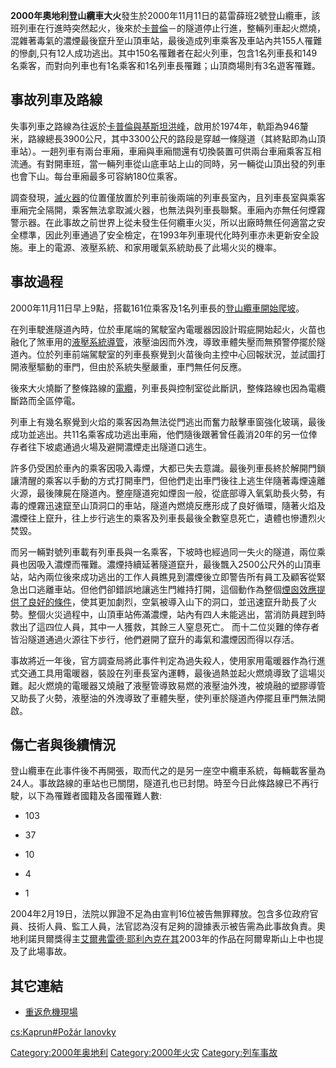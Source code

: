 **2000年奧地利登山纜車大火**發生於2000年11月11日的葛雷薛班2號登山纜車，該班列車在行進時突然起火，後來於[卡普倫](https://zh.wikipedia.org/wiki/卡普倫 "wikilink")－的隧道停止行進，整輛列車起火燃燒，混雜著毒氣的濃煙最後竄升至山頂車站，最後造成列車乘客及車站內共155人罹難的慘劇,只有12人成功逃出。其中150名罹難者在起火列車，包含1名列車長和149名乘客，而對向列車也有1名乘客和1名列車長罹難；山頂商場則有3名遊客罹難。

## 事故列車及路線

失事列車之路線為往返於[卡普倫與](https://zh.wikipedia.org/wiki/卡普倫 "wikilink")[基斯坦洪峰](https://zh.wikipedia.org/wiki/基斯坦洪峰 "wikilink")，啟用於1974年，軌距為946釐米，路線總長3900公尺，其中3300公尺的路段是穿越一條隧道（其終點即為山頂車站）。一趟列車有兩台車廂，車廂與車廂間還有切換裝置可供兩台車廂乘客互相流通。有對開車班，當一輛列車從山底車站上山的同時，另一輛從山頂出發的列車也會下山。每台車廂最多可容納180位乘客。

調查發現，[滅火器](../Page/滅火器.md "wikilink")的位置僅放置於列車前後兩端的列車長室內，且列車長室與乘客車廂完全隔開，乘客無法拿取滅火器，也無法與列車長聯繫。車廂內亦無任何煙霧警示器。在此事故之前世界上從未發生任何纜車火災，所以出廠時無任何適當之安全標準，因此列車通過了安全檢定，在1993年列車現代化時列車亦未更新安全設施。車上的電源、液壓系統、和家用暖氣系統助長了此場火災的機率。

## 事故過程

2000年11月11日早上9點，搭載161位乘客及1名列車長的[登山纜車開始爬坡](https://zh.wikipedia.org/wiki/登山纜車 "wikilink")。

在列車駛進隧道內時，位於車尾端的駕駛室內電暖器因設計瑕疵開始起火，火苗也融化了煞車用的[液壓系統導管](https://zh.wikipedia.org/wiki/液壓系統 "wikilink")，液壓油因而外洩，導致車體失壓而無預警停擺於隧道內。位於列車前端駕駛室的列車長察覺到火苗後向主控中心回報狀況，並試圖打開液壓驅動的車門，但由於系統失壓嚴重，車門無任何反應。

後來大火燒斷了整條路線的[電纜](../Page/電纜.md "wikilink")，列車長與控制室從此斷訊，整條路線也因為電纜斷路而全區停電。

列車上有幾名察覺到火焰的乘客因為無法從門逃出而奮力敲擊車窗強化玻璃，最後成功並逃出。共11名乘客成功逃出車廂，他們隨後跟著曾任義消20年的另一位倖存者往下坡處通過火場及避開濃煙走出隧道口逃生。

許多仍受困於車內的乘客因吸入毒煙，大都已失去意識。最後列車長終於解開門鎖讓清醒的乘客以手動的方式打開車門，但他們走出車門後往上逃生伴隨著毒煙遠離火源，最後陳屍在隧道內。整座隧道宛如煙囪一般，從底部導入氧氣助長火勢，有毒的煙霧迅速竄至山頂洞口的車站，隧道內燃燒反應形成了良好循環，隨著火焰及濃煙往上竄升，往上步行逃生的乘客及列車長最後全數窒息死亡，遺體也慘遭烈火焚毀。

而另一輛對號列車載有列車長與一名乘客，下坡時也經過同一失火的隧道，兩位乘員也因吸入濃煙而罹難。濃煙持續延著隧道竄升，最後飄入2500公尺外的山頂車站，站內兩位後來成功逃出的工作人員瞧見到濃煙後立即警告所有員工及顧客從緊急出口逃離車站。但他們卻錯誤地讓逃生門維持打開，這個動作為整個[煙囪效應提供了良好的條件](https://zh.wikipedia.org/wiki/煙囪效應 "wikilink")，使其更加劇烈，空氣被導入山下的洞口，並迅速竄升助長了火勢。整個火災過程中，山頂車站佈滿濃煙，站內有四人未能逃出，當消防員趕到時救出了這四位人員，其中一人獲救，其餘三人窒息死亡。 而十二位災難的倖存者皆沿隧道通過火源往下步行，他們避開了竄升的毒氣和濃煙因而得以存活。

事故將近一年後，官方調查局將此事件判定為過失殺人，使用家用電暖器作為行進式交通工具用電暖器，裝設在列車長室內運轉，最後過熱並起火燃燒導致了這場災難。起火燃燒的電暖器又燒融了液壓管導致易燃的液壓油外洩，被燒融的塑膠導管又助長了火勢，液壓油的外洩導致了車體失壓，使列車於隧道內停擺且車門無法開啟。

## 傷亡者與後續情況

登山纜車在此事件後不再開張，取而代之的是另一座空中纜車系統，每輛載客量為24人。事故路線的車站也已關閉，隧道孔也已封閉。時至今日此條路線已不再行駛，以下為罹難者國籍及各國罹難人數:

  - 103

  - 37

  - 10

  - 4

  - 1

2004年2月19日，法院以罪證不足為由宣判16位被告無罪釋放。包含多位政府官員、技術人員、監工人員，法官認為沒有足夠的證據表示被告需為此事故負責。奧地利諾貝爾獎得主[艾爾弗雷德‧耶利內克在其](https://zh.wikipedia.org/wiki/艾爾弗雷德‧耶利內克 "wikilink")2003年的作品在阿爾卑斯山上中也提及了此場事故。

## 其它連結

  - [重返危機現場](../Page/重返危機現場.md "wikilink")

[cs:Kaprun\#Požár lanovky](https://zh.wikipedia.org/wiki/cs:Kaprun#Požár_lanovky "wikilink")

[Category:2000年奥地利](https://zh.wikipedia.org/wiki/Category:2000年奥地利 "wikilink") [Category:2000年火灾](https://zh.wikipedia.org/wiki/Category:2000年火灾 "wikilink") [Category:列车事故](https://zh.wikipedia.org/wiki/Category:列车事故 "wikilink")